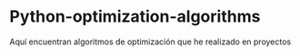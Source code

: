 # Python-optimization-algorithms
Aquí encuentran algoritmos de optimización que he realizado en proyectos 
